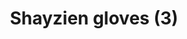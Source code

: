 ---
layout: item
title: Shayzien gloves (3)
item-id: 13367
datatable: true
id: 13367
name: "Shayzien gloves (3)"
members: true
lowalch: 16
highalch: 24
examine: "Dress like a tier 3 Shayzien soldier."
monsters:
  - id: 6909
    name: "Soldier (tier 3)"
    members: true
    combat_level: 58
    wiki_url: "https://oldschool.runescape.wiki/w/Soldier_(tier_3)"
    drops:
      - quantity: "1"
        rarity: 1
    image: "https://oldschool.runescape.wiki/images/thumb/f/fb/Soldier_%28tier_3%29.png/130px-Soldier_%28tier_3%29.png?d6b3e"
---